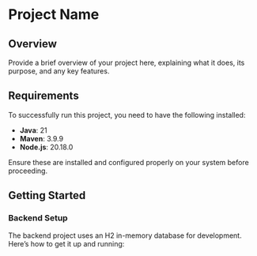 # Project Name

## Overview

Provide a brief overview of your project here, explaining what it does, its purpose, and any key features.

## Requirements

To successfully run this project, you need to have the following installed:

- **Java**: 21
- **Maven**: 3.9.9
- **Node.js**: 20.18.0

Ensure these are installed and configured properly on your system before proceeding.

## Getting Started

### Backend Setup

The backend project uses an H2 in-memory database for development. Here’s how to get it up and running:


